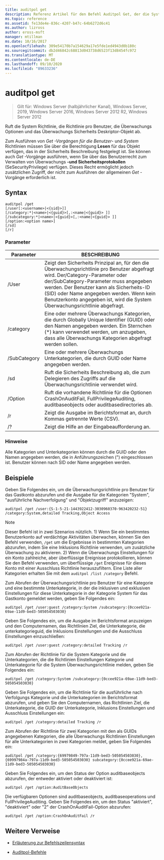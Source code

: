 ```yaml
---
title: auditpol get
description: Referenz Artikel für den Befehl Auditpol Get, der die System Richtlinie, die Richtlinie für benutzerspezifische Richtlinien, Überwachungs Optionen und das Überwachungs Sicherheits Deskriptor-Objekt abruft.
ms.topic: reference
ms.assetid: fe13de4e-836c-4207-b47c-64b6272d6c41
ms.author: lizross
author: eross-msft
manager: mtillman
ms.date: 10/16/2017
ms.openlocfilehash: 309e54170b7a154629a17e5fde1ed4943d0b180c
ms.sourcegitcommit: db2d46842c68813d043738d6523f13d8454fc972
ms.translationtype: MT
ms.contentlocale: de-DE
ms.lasthandoff: 09/10/2020
ms.locfileid: "89633236"
---
```

# <a name="auditpol-get"></a>auditpol get

> Gilt für: Windows Server (halbjährlicher Kanal), Windows Server, 2019, Windows Server 2016, Windows Server 2012 R2, Windows Server 2012

Ruft die System Richtlinie, die Richtlinie pro Benutzer, die Überwachungs Optionen und das Überwachungs Sicherheits Deskriptor-Objekt ab.

Zum Ausführen von *Get* *-Vorgängen für die Benutzer-* und *System* Richtlinien müssen Sie über die Berechtigung **Lesen** für das Objekt verfügen, das in der Sicherheits Beschreibung festgelegt ist. Sie können auch *Get* -Vorgänge ausführen, wenn Sie über das Benutzerrecht zum Verwalten von Überwachungs **-und Sicherheitsprotokollen** (SeSecurityPrivilege) verfügen. Dieses Recht ermöglicht jedoch zusätzlichen Zugriff, der nicht zum Ausführen der allgemeinen *Get* -Vorgänge erforderlich ist.

## <a name="syntax"></a>Syntax

```
auditpol /get
[/user[:<username>|<{sid}>]]
[/category:*|<name>|<{guid}>[,:<name|<{guid}> ]]
[/subcategory:*|<name>|<{guid}>[,:<name|<{guid}> ]]
[/option:<option name>]
[/sd]
[/r]
```

### <a name="parameters"></a>Parameter

| Parameter | BESCHREIBUNG |
| --------- | ----------- |
| /User | Zeigt den Sicherheits Prinzipal an, für den die Überwachungsrichtlinie pro Benutzer abgefragt wird. Der/Category-Parameter oder der/SubCategory-Parameter muss angegeben werden. Der Benutzer kann als Sicherheits-ID (SID) oder Name angegeben werden. Wenn kein Benutzerkonto angegeben ist, wird die System Überwachungsrichtlinie abgefragt. |
| /category | Eine oder mehrere Überwachungs Kategorien, die durch Globally Unique Identifier (GUID) oder den Namen angegeben werden. Ein Sternchen (*) kann verwendet werden, um anzugeben, dass alle Überwachungs Kategorien abgefragt werden sollen. |
| /SubCategory | Eine oder mehrere Überwachungs Unterkategorien, die durch GUID oder Name angegeben werden. |
| /sd | Ruft die Sicherheits Beschreibung ab, die zum Delegieren des Zugriffs auf die Überwachungsrichtlinie verwendet wird. |
| /Option | Ruft die vorhandene Richtlinie für die Optionen CrashOnAuditFail, FullPrivilegeAuditing, auditbaseobjects oder auditbasedirectories ab. |
| /r | Zeigt die Ausgabe im Berichtsformat an, durch Kommas getrennte Werte (CSV). |
| /? | Zeigt die Hilfe an der Eingabeaufforderung an. |

### <a name="remarks"></a>Hinweise

Alle Kategorien und Unterkategorien können durch die GUID oder den Namen angegeben werden, die in Anführungszeichen (") eingeschlossen ist. Benutzer können nach SID oder Name angegeben werden.

## <a name="examples"></a>Beispiele

Geben Sie Folgendes ein, um die Überwachungsrichtlinie pro Benutzer für das Gastkonto abzurufen und die Ausgabe für die Kategorien "System", "ausführliche Nachverfolgung" und "Objektzugriff" anzuzeigen:

```
auditpol /get /user:{S-1-5-21-1443922412-3030960370-963420232-51} /category:System,detailed Tracking,Object Access
```

> [!NOTE]
> Dieser Befehl ist in zwei Szenarios nützlich. 1) Wenn Sie ein bestimmtes Benutzerkonto auf verdächtige Aktivitäten überwachen, können Sie den Befehl verwenden, `/get` um die Ergebnisse in bestimmten Kategorien abzurufen, indem Sie eine Inklusions Richtlinie verwenden, um zusätzliche Überwachung zu aktivieren. 2) Wenn die Überwachungs Einstellungen für ein Konto zahlreiche, aber überflüssige Ereignisse protokollieren, können Sie den Befehl verwenden, um überflüssige `/get` Ereignisse für dieses Konto mit einer Ausschluss Richtlinie herauszufiltern. Eine Liste aller Kategorien erhalten Sie mit dem `auditpol /list /category` Befehl.

Zum Abrufen der Überwachungsrichtlinie pro Benutzer für eine Kategorie und eine bestimmte Unterkategorie, in der die inklusiven und exklusiven Einstellungen für diese Unterkategorie in der Kategorie System für das Gastkonto gemeldet werden, geben Sie Folgendes ein:

```
auditpol /get /user:guest /category:System /subcategory:{0ccee921a-69ae-11d9-bed3-505054503030}
```

Geben Sie Folgendes ein, um die Ausgabe im Berichtsformat anzuzeigen und den Computernamen, das Richtlinien Ziel, die Unterkategorie, die unterkategorieguid, die Inklusions Einstellungen und die Ausschluss Einstellungen einzuschließen:

```
auditpol /get /user:guest /category:detailed Tracking /r
```

Zum Abrufen der Richtlinie für die System Kategorie und die Unterkategorien, die die Richtlinien Einstellungen Kategorie und Unterkategorie für die System Überwachungsrichtlinie melden, geben Sie Folgendes ein:

```
auditpol /get /category:System /subcategory:{0ccee921a-69ae-11d9-bed3-505054503030}
```

Geben Sie Folgendes ein, um die Richtlinie für die ausführliche nach Verfolgungs Kategorie und die Unterkategorien im Berichtsformat abzurufen, und geben Sie den Computernamen, das Richtlinien Ziel, die Unterkategorie, die GUID der Unterkategorie, Inklusions Einstellungen und Ausschluss Einstellungen ein:

```
auditpol /get /category:detailed Tracking /r
```

Zum Abrufen der Richtlinie für zwei Kategorien mit den als GUIDs angegebenen Kategorien, die alle Überwachungs Richtlinien Einstellungen für alle Unterkategorien in zwei Kategorien meldet, geben Sie Folgendes ein:

```
auditpol /get /category:{69979849-797a-11d9-bed3-505054503030},{69997984a-797a-11d9-bed3-505054503030} subcategory:{0ccee921a-69ae-11d9-bed3-505054503030}
```

Geben Sie Folgendes ein, um den Status der Option auditbaseobjects abzurufen, der entweder aktiviert oder deaktiviert ist:

```
auditpol /get /option:AuditBaseObjects
```

Die verfügbaren Optionen sind auditbaseobjects, auditbaseoperations und FullPrivilegeAuditing. Geben Sie Folgendes ein, um den Status "aktiviert", "deaktiviert" oder "2" der CrashOnAuditFail-Option abzurufen:

```
auditpol /get /option:CrashOnAuditFail /r
```

## <a name="additional-references"></a>Weitere Verweise

- [Erläuterung zur Befehlszeilensyntax](command-line-syntax-key.md)

- [Auditpol-Befehle](auditpol.md)

